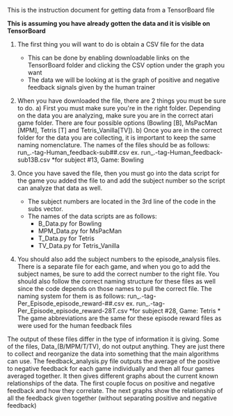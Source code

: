 This is the instruction document for getting data from a TensorBoard file

**This is assuming you have already gotten the data and it is visible on TensorBoard**

1. The first thing you will want to do is obtain a CSV file for the data
	- This can be done by enabling downloadable links on the TensorBoard folder and clicking the CSV option under the graph you want
	- The data we will be looking at is the graph of positive and negative feedback signals given by the human trainer

2. When you have downloaded the file, there are 2 things you must be sure to do.
	a) First you must make sure you're in the right folder. Depending on the data you are analyzing, make sure you are in the correct atari game folder. There are four possible options (Bowling [B], MsPacMan [MPM], Tetris [T] and Tetris_Vanilla[TV]). 
	b) Once you are in the correct folder for the data you are collecting, it is important to keep the same naming nomenclature. The names of the files should be as follows: 
			run_.-tag-Human_feedback-sub##<game abb>.csv
		ex. run_.-tag-Human_feedback-sub13B.csv    *for subject #13, Game: Bowling

3. Once you have saved the file, then you must go into the data script for the game you added the file to and add the subject number so the script can analyze that data as well. 
	- The subject numbers are located in the 3rd line of the code in the subs vector.
	- The names of the data scripts are as follows:
		- B_Data.py for Bowling
		- MPM_Data.py for MsPacMan
		- T_Data.py for Tetris
		- TV_Data.py for Tetris_Vanilla
		
4. You should also add the subject numbers to the episode_analysis files. There is a separate file for each game, and when you go to add the subject names, be sure to add the correct number to the right file. You should also follow the correct naming structure for these files as well since the code depends on those names to pull the correct file. The naming system for them is as follows:
	run_.-tag-Per_Episode_episode_reward-##<game abb>.csv
		ex. run_.-tag-Per_Episode_episode_reward-28T.csv	*for subject #28, Game: Tetris
		* The game abbreviations are the same for these episode reward files as were used for the human feedback files
	

The output of these files differ in the type of information it is giving. Some of the files, Data_(B/MPM/T/TV), do not output anything. They are just there to collect and reorganize the data into something that the main algorithms can use. The feedback_analysis.py file outputs the average of the positive to negative feedback for each game individually and then all four games averaged together. It then gives different graphs about the current known relationships of the data. The first couple focus on positive and negative feedback and how they correlate. The next graphs show the relationship of all the feedback given together (without separating positive and negative feedback)

